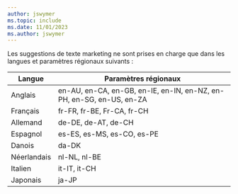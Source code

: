 ```yaml
---
author: jswymer
ms.topic: include
ms.date: 11/01/2023
ms.author: jswymer
---
```

Les suggestions de texte marketing ne sont prises en charge que dans les langues et paramètres régionaux suivants :

|Langue|Paramètres régionaux|
|-|-|
|Anglais|en-AU, en-CA, en-GB, en-IE, en-IN, en-NZ, en-PH, en-SG, en-US, en-ZA|
|Français|fr-FR, fr-BE, Fr-CA, fr-CH|
|Allemand|de-DE, de-AT, de-CH|
|Espagnol |es-ES, es-MS, es-CO, es-PE|
|Danois|da-DK|
|Néerlandais|nl-NL, nl-BE|
|Italien|it-IT, it-CH|
|Japonais|ja-JP|
